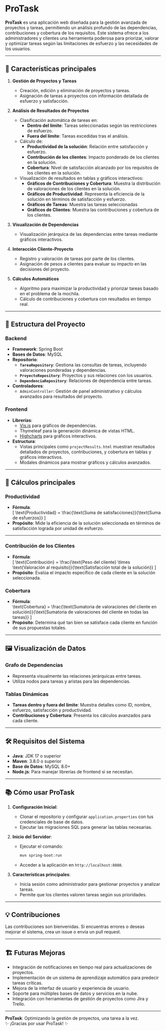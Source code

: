 # ProTask

**ProTask** es una aplicación web diseñada para la gestión avanzada de proyectos y tareas, permitiendo un análisis profundo de las dependencias, contribuciones y cobertura de los requisitos. Este sistema ofrece a los administradores y clientes una herramienta poderosa para priorizar, valorar y optimizar tareas según las limitaciones de esfuerzo y las necesidades de los usuarios.

---

## 🚀 **Características principales**

1. **Gestión de Proyectos y Tareas**
    - Creación, edición y eliminación de proyectos y tareas.
    - Asignación de tareas a proyectos con información detallada de esfuerzo y satisfacción.

2. **Análisis de Resultados de Proyectos**
    - Clasificación automática de tareas en:
        - **Dentro del límite**: Tareas seleccionadas según las restricciones de esfuerzo.
        - **Fuera del límite**: Tareas excedidas tras el análisis.
    - Cálculo de:
        - **Productividad de la solución**: Relación entre satisfacción y esfuerzo.
        - **Contribución de los clientes**: Impacto ponderado de los clientes en la solución.
        - **Cobertura**: Nivel de satisfacción alcanzado por los requisitos de los clientes en la solución.
    - Visualización de resultados en tablas y gráficos interactivos:
        - **Gráficos de Contribuciones y Cobertura**: Muestra la distribución de valoraciones de los clientes en la solución.
        - **Gráficos de Productividad**: Representa la eficiencia de la solución en términos de satisfacción y esfuerzo.
        - **Gráficos de Tareas**: Muestra las tareas seleccionadas
        - **Gráficos de Clientes**: Muestra las contribuciones y cobertura de los clientes.
3. **Visualización de Dependencias**
    - Visualización jerárquica de las dependencias entre tareas mediante gráficos interactivos.

4. **Interacción Cliente-Proyecto**
    - Registro y valoración de tareas por parte de los clientes.
    - Asignación de pesos a clientes para evaluar su impacto en las decisiones del proyecto.

5. **Cálculos Automáticos**
    - Algoritmo para maximizar la productividad y priorizar tareas basado en el problema de la mochila.
    - Cálculo de contribuciones y cobertura con resultados en tiempo real.

---

## 📐 **Estructura del Proyecto**

### Backend
- **Framework**: Spring Boot
- **Bases de Datos**: MySQL
- **Repositorio**:
    - **`TareaRepository`**: Gestiona las consultas de tareas, incluyendo valoraciones ponderadas y dependencias.
    - **`ProyectoRepository`**: Proyectos y sus relaciones con los usuarios.
    - **`DependenciaRepository`**: Relaciones de dependencia entre tareas.
- **Controladores**:
    - `AdminController`: Gestión de panel administrativo y cálculos avanzados para resultados del proyecto.

### Frontend
- **Librerías**:
    - [Vis.js](https://visjs.github.io/vis-network/) para gráficos de dependencias.
    - Thymeleaf para la generación dinámica de vistas HTML.
    - [Highcharts](https://www.highcharts.com/) para gráficos interactivos.
- **Estructura**:
    - Vistas principales como `projectResults.html` muestran resultados detallados de proyectos, contribuciones, y cobertura en tablas y gráficos interactivos.
    - Modales dinámicos para mostrar gráficos y cálculos avanzados.

---

## 🧮 **Cálculos principales**

### Productividad
- **Fórmula**:  
  \[
  \text{Productividad} = \frac{\text{Suma de satisfacciones}}{\text{Suma de esfuerzos}}
  \]
- **Propósito**: Mide la eficiencia de la solución seleccionada en términos de satisfacción lograda por unidad de esfuerzo.

---

### Contribución de los Clientes
- **Fórmula**:  
  \[
  \text{Contribución} = \frac{\text{Peso del cliente} \times \text{Valoración al requisito}}{\text{Satisfacción total de la solución}}
  \]
- **Propósito**: Evalúa el impacto específico de cada cliente en la solución seleccionada.
### Cobertura
- **Fórmula**:
  \
  \text{Cobertura} = \frac{\text{Sumatoria de valoraciones del cliente en solución}}{\text{Sumatoria de valoraciones del cliente en todas las tareas}}
  \]
- **Propósito**: Determina qué tan bien se satisface cada cliente en función de sus propuestas totales.

---

## 🖼 **Visualización de Datos**
### Grafo de Dependencias
- Representa visualmente las relaciones jerárquicas entre tareas.
- Utiliza nodos para tareas y aristas para las dependencias.

### Tablas Dinámicas
- **Tareas dentro y fuera del límite**: Muestra detalles como ID, nombre, esfuerzo, satisfacción y productividad.
- **Contribuciones y Cobertura**: Presenta los cálculos avanzados para cada cliente.

---

## 🛠 **Requisitos del Sistema**

- **Java**: JDK 17 o superior
- **Maven**: 3.8.0 o superior
- **Base de Datos**: MySQL 8.0+
- **Node.js**: Para manejar librerías de frontend si se necesitan.

---

## 📚 **Cómo usar ProTask**

1. **Configuración Inicial**:
    - Clonar el repositorio y configurar `application.properties` con tus credenciales de base de datos.
    - Ejecutar las migraciones SQL para generar las tablas necesarias.

2. **Inicio del Servidor**:
    - Ejecutar el comando:
      ```bash
      mvn spring-boot:run
      ```
    - Acceder a la aplicación en `http://localhost:8080`.

3. **Características principales**:
    - Inicia sesión como administrador para gestionar proyectos y analizar tareas.
    - Permite que los clientes valoren tareas según sus prioridades.

---

## 💡 **Contribuciones**
Las contribuciones son bienvenidas. Si encuentras errores o deseas mejorar el sistema, crea un issue o envía un pull request.

---

## 🏗 **Futuras Mejoras**
- Integración de notificaciones en tiempo real para actualizaciones de proyectos.
- Implementación de un sistema de aprendizaje automático para predecir tareas críticas.
- Mejora de la interfaz de usuario y experiencia de usuario.
- Soporte para múltiples bases de datos y servicios en la nube.
- Integración con herramientas de gestión de proyectos como Jira y Trello.

---

**ProTask**: Optimizando la gestión de proyectos, una tarea a la vez.  
✨ ¡Gracias por usar ProTask! ✨
